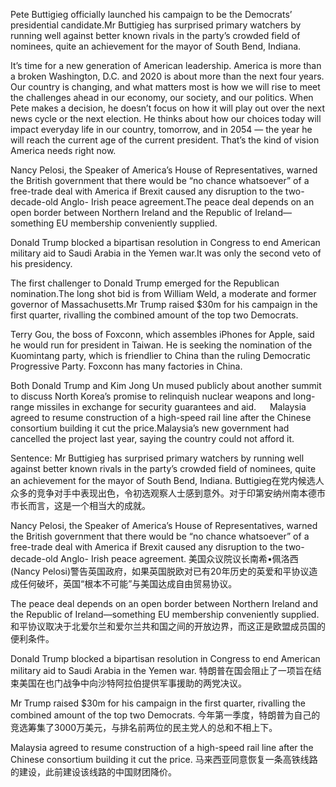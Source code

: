 Pete Buttigieg officially launched his campaign to be the Democrats’ presidential candidate.Mr Buttigieg has surprised primary watchers by running well against better known rivals in the party’s crowded field of nominees, quite an achievement for the mayor of South Bend, Indiana.

It’s time for a new generation of American leadership.
America is more than a broken Washington, D.C. and 2020 is about more than the next four years. Our country is changing, and what matters most is how we will rise to meet the challenges ahead in our economy, our society, and our politics.
When Pete makes a decision, he doesn’t focus on how it will play out over the next news cycle or the next election. He thinks about how our choices today will impact everyday life in our country, tomorrow, and in 2054 — the year he will reach the current age of the current president.
That’s the kind of vision America needs right now.

Nancy Pelosi, the Speaker of America’s House of Representatives, warned the British government that there would be “no chance whatsoever” of a free-trade deal with America if Brexit caused any disruption to the two-decade-old Anglo- Irish peace agreement.The peace deal depends on an open border between Northern Ireland and the Republic of Ireland—something EU membership conveniently supplied.

Donald Trump blocked a bipartisan resolution in Congress to end American military aid to Saudi Arabia in the Yemen war.It was only the second veto of his presidency.

The first challenger to Donald Trump emerged for the Republican nomination.The long shot bid is from William Weld, a moderate and former governor of Massachusetts.Mr Trump raised $30m for his campaign in the first quarter, rivalling the combined amount of the top two Democrats.

Terry Gou, the boss of Foxconn, which assembles iPhones for Apple, said he would run for president in Taiwan. He is seeking the nomination of the Kuomintang party, which is friendlier to China than the ruling Democratic Progressive Party. Foxconn has many factories in China.

Both Donald Trump and Kim Jong Un mused publicly about another summit to discuss North Korea’s promise to relinquish nuclear weapons and long-range missiles in exchange for security guarantees and aid.
 
Malaysia agreed to resume construction of a high-speed rail line after the Chinese consortium building it cut the price.Malaysia’s new government had cancelled the project last year, saying the country could not afford it.

Sentence:
Mr Buttigieg has surprised primary watchers by running well against better known rivals in the party’s crowded field of nominees, quite an achievement for the mayor of South Bend, Indiana.
Buttigieg在党内候选人众多的竞争对手中表现出色，令初选观察人士感到意外。对于印第安纳州南本德市市长而言，这是一个相当大的成就。

Nancy Pelosi, the Speaker of America’s House of Representatives, warned the British government that there would be “no chance whatsoever” of a free-trade deal with America if Brexit caused any disruption to the two-decade-old Anglo- Irish peace agreement.
美国众议院议长南希•佩洛西(Nancy Pelosi)警告英国政府，如果英国脱欧对已有20年历史的英爱和平协议造成任何破坏，英国“根本不可能”与美国达成自由贸易协议。

The peace deal depends on an open border between Northern Ireland and the Republic of Ireland—something EU membership conveniently supplied.
和平协议取决于北爱尔兰和爱尔兰共和国之间的开放边界，而这正是欧盟成员国的便利条件。

Donald Trump blocked a bipartisan resolution in Congress to end American military aid to Saudi Arabia in the Yemen war.
特朗普在国会阻止了一项旨在结束美国在也门战争中向沙特阿拉伯提供军事援助的两党决议。

Mr Trump raised $30m for his campaign in the first quarter, rivalling the combined amount of the top two Democrats.
今年第一季度，特朗普为自己的竞选筹集了3000万美元，与排名前两位的民主党人的总和不相上下。

Malaysia agreed to resume construction of a high-speed rail line after the Chinese consortium building it cut the price.
马来西亚同意恢复一条高铁线路的建设，此前建设该线路的中国财团降价。